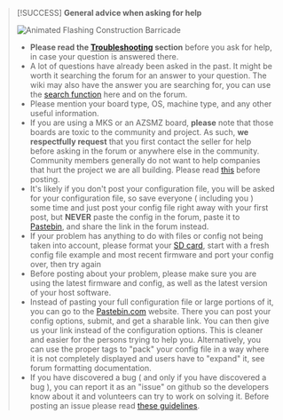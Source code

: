 
> [!SUCCESS]
> **General advice when asking for help**
>
> ![Animated Flashing Construction Barricade](/images/external/http.www.netanimations.net.animated.flashing.construction.barracade.gif)
>
> - **Please read the [Troubleshooting](troubleshooting.md) section** before you ask for help, in case your question is answered there.
> - A lot of questions have already been asked in the past. It might be worth it searching the forum for an answer to your question. The wiki may also have the answer you are searching for, you can use the [search function](http://smoothieware.org/search) here and on the forum.
> - Please mention your board type, OS, machine type, and any other useful information.
> - If you are using a MKS or an AZSMZ board, **please** note that those boards are toxic to the community and project. As such, **we respectfully request** that you first contact the seller for help before asking in the forum or anywhere else in the community. Community members generally do not want to help companies that hurt the project we are all building. Please read [this](http://smoothieware.org/troubleshooting#somebody-refused-to-help-me-because-my-board-is-a-mks-what-s-that-all-about.md) before posting.
> - It's likely if you don't post your configuration file, you will be asked for your configuration file, so save everyone ( including you ) some time and just post your config file right away with your first post, but **NEVER** paste the config in the forum, paste it to [Pastebin](http://pastebin.com), and share the link in the forum instead.
> - If your problem has anything to do with files or config not being taken into account, please format your [SD card](http://smoothieware.org/sd-card.md), start with a fresh config file example and most recent firmware and port your config over, then try again
> - Before posting about your problem, please make sure you are using the latest firmware and config, as well as the latest version of your host software.
> - Instead of pasting your full configuration file or large portions of it, you can go to the [Pastebin.com](http://www.pastebin.com) website. There you can post your config options, submit, and get a sharable link. You can then give us your link instead of the configuration options. This is cleaner and easier for the persons trying to help you. Alternatively, you can use the proper tags to "pack" your config file in a way where it is not completely displayed and users have to "expand" it, see forum formatting documentation.
> - If you have discovered a bug ( and only if you have discovered a bug ), you can report it as an "issue" on github so the developers know about it and volunteers can try to work on solving it. Before posting an issue please read [these guidelines](https://github.com/smoothieware/smoothieware/blob/edge/issue_template.md).
